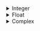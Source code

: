 <!-- Integer -->
<details>
<summary> Integer </summary>

```matlab
num1 = 10
```

</details>


<!-- Float -->
<details>
<summary> Float </summary>

```matlab
num2 = 9.82
```

</details>


<!-- Complex -->
<details>
<summary> Complex </summary>

```matlab
num3 = 1i + 4
```

</details>
